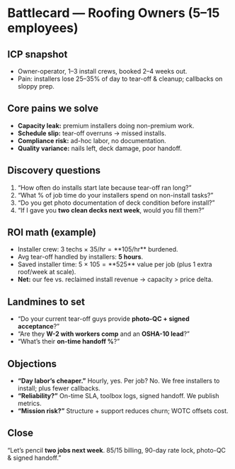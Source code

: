 # Battlecard — Roofing Owners (5–15 employees)

## ICP snapshot
- Owner-operator, 1–3 install crews, booked 2–4 weeks out.
- Pain: installers lose 25–35% of day to tear-off & cleanup; callbacks on sloppy prep.

## Core pains we solve
- **Capacity leak:** premium installers doing non-premium work.
- **Schedule slip:** tear-off overruns → missed installs.
- **Compliance risk:** ad-hoc labor, no documentation.
- **Quality variance:** nails left, deck damage, poor handoff.

## Discovery questions
1) “How often do installs start late because tear-off ran long?”  
2) “What % of job time do your installers spend on non-install tasks?”  
3) “Do you get photo documentation of deck condition before install?”  
4) “If I gave you **two clean decks next week**, would you fill them?”

## ROI math (example)
- Installer crew: 3 techs × $35/hr = **$105/hr** burdened.  
- Avg tear-off handled by installers: **5 hours**.  
- Saved installer time: 5 × $105 = **$525** value per job (plus 1 extra roof/week at scale).  
- **Net:** our fee vs. reclaimed install revenue → capacity > price delta.

## Landmines to set
- “Do your current tear-off guys provide **photo-QC + signed acceptance**?”  
- “Are they **W-2 with workers comp** and an **OSHA-10 lead**?”  
- “What’s their **on-time handoff %**?”

## Objections
- **“Day labor’s cheaper.”** Hourly, yes. Per job? No. We free installers to install; plus fewer callbacks.  
- **“Reliability?”** On-time SLA, toolbox logs, signed handoff. We publish metrics.  
- **“Mission risk?”** Structure + support reduces churn; WOTC offsets cost.

## Close
“Let’s pencil **two jobs next week**. 85/15 billing, 90-day rate lock, photo-QC & signed handoff.”

